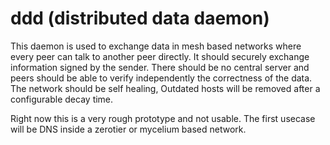 # ddd (distributed data daemon)

This daemon is used to exchange data in mesh based networks where every peer can talk to another peer directly.
It should securely exchange information signed by the sender.
There should be no central server and peers should be able to verify independently the correctness of the data.
The network should be self healing, Outdated hosts will be removed after a configurable decay time.

Right now this is a very rough prototype and not usable.
The first usecase will be DNS inside a zerotier or mycelium based network.
